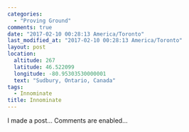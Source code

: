 ```yaml
---
categories:
  - "Proving Ground"
comments: true
date: "2017-02-10 00:28:13 America/Toronto"
last_modified_at: "2017-02-10 00:28:13 America/Toronto"
layout: post
location:
  altitude: 267
  latitude: 46.522099
  longitude: -80.95303530000001
  text: "Sudbury, Ontario, Canada"
tags:
  - Innominate
title: Innominate
---
```


I made a post&hellip; Comments are enabled&hellip;
